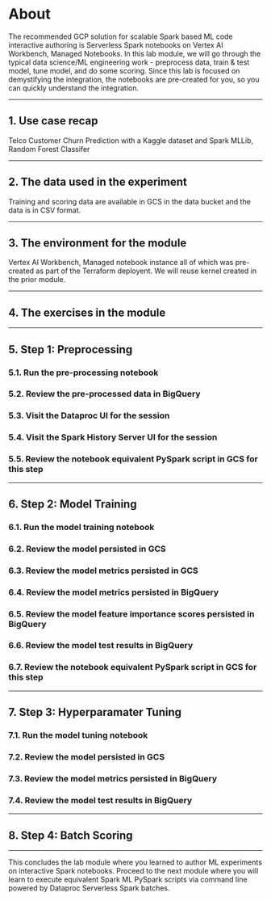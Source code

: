 # About
The recommended GCP solution for scalable Spark based ML code interactive authoring is Serverless Spark notebooks on Vertex AI Workbench, Managed Notebooks. In this lab module, we will go through the typical data science/ML engineering work - preprocess data, train & test model, tune model, and do some scoring. Since this lab is focused on demystifying the integration, the notebooks are pre-created for you, so you can quickly understand the integration.

<hr>

## 1. Use case recap
Telco Customer Churn Prediction with a Kaggle dataset and Spark MLLib, Random Forest Classifer

<hr>

## 2. The data used in the experiment
Training and scoring data are available in GCS in the data bucket and the data is in CSV format.

<hr>

## 3. The environment for the module
Vertex AI Workbench, Managed notebook instance all of which was pre-created as part of the Terraform deployent. We will reuse kernel created in the prior module.

<hr>

## 4. The exercises in the module


<hr>

## 5. Step 1: Preprocessing

### 5.1. Run the pre-processing notebook

### 5.2. Review the pre-processed data in BigQuery

### 5.3. Visit the Dataproc UI for the session

### 5.4. Visit the Spark History Server UI for the session

### 5.5. Review the notebook equivalent PySpark script in GCS for this step

<hr>

## 6. Step 2: Model Training

### 6.1. Run the model training notebook

### 6.2. Review the model persisted in GCS

### 6.3. Review the model metrics persisted in GCS

### 6.4. Review the model metrics persisted in BigQuery

### 6.5. Review the model feature importance scores persisted in BigQuery

### 6.6. Review the model test results in BigQuery

### 6.7. Review the notebook equivalent PySpark script in GCS for this step

<hr>

## 7. Step 3: Hyperparamater Tuning

### 7.1. Run the model tuning notebook

### 7.2. Review the model persisted in GCS

### 7.3. Review the model metrics persisted in BigQuery

### 7.4. Review the model test results in BigQuery

<hr>

## 8. Step 4: Batch Scoring

<hr>

This concludes the lab module where you learned to author ML experiments on interactive Spark notebooks. Proceed to the next module where you will learn to execute equivalent Spark ML PySpark scripts via command line powered by Dataproc Serverless Spark batches.
